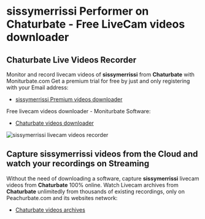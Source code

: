 # sissymerrissi Performer on Chaturbate - Free LiveCam videos downloader

## Chaturbate Live Videos Recorder

Monitor and record livecam videos of **sissymerrissi** from **Chaturbate** with Moniturbate.com
Get a premium trial for free by just and only registering with your Email address:
* [sissymerrissi Premium videos downloader](https://moniturbate.com/request-demo-licence-key.html)

Free livecam videos downloader - Moniturbate Software:
* [Chaturbate videos downloader](https://moniturbate.com/moniturbate-download-software.html)

![sissymerrissi livecam videos recorder](https://peachurnet.com/templates/moniturbate-software.png)


## Capture sissymerrissi videos from the Cloud and watch your recordings on Streaming

Without the need of downloading a software, capture **sissymerrissi** livecam videos from **Chaturbate** 100% online.
Watch Livecam archives from **Chaturbate** unlimitedly from thousands of existing recordings, only on Peachurbate.com and its websites network:
* [Chaturbate videos archives](https://peachurnet.com/)